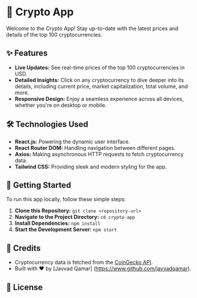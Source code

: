 # 🚀 Crypto App

Welcome to the Crypto App! Stay up-to-date with the latest prices and details of the top 100 cryptocurrencies.

## ✨ Features

- **Live Updates:** See real-time prices of the top 100 cryptocurrencies in USD.
- **Detailed Insights:** Click on any cryptocurrency to dive deeper into its details, including current price, market capitalization, total volume, and more.
- **Responsive Design:** Enjoy a seamless experience across all devices, whether you're on desktop or mobile.

## 🛠️ Technologies Used

- **React.js:** Powering the dynamic user interface.
- **React Router DOM:** Handling navigation between different pages.
- **Axios:** Making asynchronous HTTP requests to fetch cryptocurrency data.
- **Tailwind CSS:** Providing sleek and modern styling for the app.

## 🚀 Getting Started

To run this app locally, follow these simple steps:

1. **Clone this Repository:** `git clone <repository-url>`
2. **Navigate to the Project Directory:** `cd crypto-app`
3. **Install Dependencies:** `npm install`
4. **Start the Development Server:** `npm start`

## 🎉 Credits

- Cryptocurrency data is fetched from the [CoinGecko API](https://www.coingecko.com/en/api).
- Built with ❤️ by [Javvad Qamar] (https://www.github.com/javvadqamar).

## 📝 License


